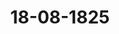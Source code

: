 ---  
schema: default  
title: 18-08-1825  
organization: Team Charlie  
notes: "<p>Description</p><p>zwei und zwanzigste Sitzung.

Geschehen, Frankfurt den 18. August 1825.

In Gegenwart

Von Seiten der Großherzöglich- und Herzoglich-Sächsischen Häuser: des

Großherzöglich- und Herzoglich-Sächsischen wirklichen Geheimen Raths, Herrn

Grafen von Beust;

Von Seiten Or a un schweigs und Naffau's: des Königlich-Hanndverischen Ge-

heimen Raths, Herrn von Hammerstein;

Protok. d. d. Bundesvers. XVII. 80.

eiten von Mecklenburg-Schwerin und Medklenburg-Strelitz: es Groß-

glich-Mecklenburg-Strelitzischen Staatsministers, Herrn von Penb;

zeiten Oldenburgs, Anhalts und Schwarzburgs: des Herzoglich-Olben-

rgischen Kammerherrn, Herrn von Both;

jenen von Hohenzollern, Liechtenstein, Reuß, Schaumburg-Lippe,

ppe und Walded: des Großherzoglich-hessischen Herrn Geheimen Raths, Frei-

rrn von Eeonhardi;

heiten der freien Städte, Lübec, Frankfurt, Bremen und Hamburg:

8 Herrn Syndicus Danz;

einer, des Kaiserlich-Oesterreichischen wirklichen Hofraths und Canzlei-Directors,

reiherrn von Handel.Von Seiten Oesterreichs: des Kaiserlich-Königlichen wirklichen Geheimen Raths, Herrn

Freiherrn von Münch-Bellinghausen;

Von Seiten Preussens: des Königlichen General-Postmeisters, Herrn von Nagler;

Von Seiten Baierns: des Königlichen wirklichen Staatsraths, Herrn von Pfeffel;

Von Seiten Sachsens: des Königlichen Geheimen Raths, Herrn von Carlowiz;

Von Seiten Hannovers: des Königlichen Geheimen Raths, Herrn von Hammerstein;

Von Seiten Würtembergs: des Königlichen Herrn Staatsraths, Frühern von 2 rott;

Von Seite. Badens: des Großherzoglichen Herrn Geheimen Raths, Freiherrn von

Plittersdorff

Von Seiten Kurhessens: des Kurfürstlichen wirklichen Geheimen Raths, Herrn von

Meyerfeld;

Von Seiten des Großherzogthums Hessen: des Großherzoglichen Herrn Geheimen

Staatsraths und Kammerherrn, Freiherrn von Gruben;

Von Seiten Danemarks, wegen Holstein und Lauenburg: des Königlich-Dänischen

Geheimen Conferenzraths, Herrn Grafen von Eyben;

Von Seiten der Niederlande, wegen des Großherzogthums Euremburg: des

Königlich-Niederländischen Generallieutenants, Herrn Grafen von Gränne;</p><p>§.90</p><p>verhältnisse des Hauses Schönburg im Deutschen Sunde betreffend.

(7. Sip. S. 2 v. 3. 1025.)

in der 7. dießjährigen Sitzung gewählte Commission erstattet Vortrag

ie Eingaben (Num. 40 v. 1818 und Num. 11 v. 1819) der Fürsten und Grafen,

von Schönburg, die Verhältnisse ihres Hauses im Deutschen Bunde betreffend.

der Vortrag wurde nebst seinen drei Nebenanlagen dem Protokolle unter Zahl 4 an-

und hierauf einhellig

besqlossen:

aß sämmtliche Gesandtschaften sich die Instructionen ihrer allerhöchsten, höchsten und

Regierungen darüber erbitten wollen,

welche Stellung, Vorzüge und Rechte dem Hause Schönburg im Deutschen Bunde

und durch denselben zu gewähren seyen?

ernächst innerhalb sechs Monaten darüber abstimmen zu können.</p><p>§.91</p><p>Forderungen an die ebemalige Reichsoperations-Casse.

126. Dip. § 141 v. 3. 1021)

der Kaiserlich-Königliche präsidirende Gesandte, Herr Freiherr von

ch-Dellinghausen, eröffnet, daß Seine Majestät der Kaiser, dem von der Bun-

sammlung gefaßten Beschlusse vom 10. Februar vorigen Jahres gemäß, den Hoffe-cretär Creußer zum Mitgliebe der für die Liquidation der Reichsoperations-Casse-Forde

rungen angeordneten Commission ernannt haben.

Der Königlich-Preussische Herr Gesandte zeigt an, daß der Königliche

Rechnungsrath Bierstädt von Seite Preussens zu dieser Commission ausersehen worden sey.

Der Königlich-Baierische Herr Gesandte: Seine Königliche Majestät von

Baiern haben dem im Bundebtagsbeschlusse vom 10. Februar vorigen Jahres in Betreff der

Forderungen an die ehemalige Reichsoperations-Casse (Prot. der 6. vorjähr. Sib. § 49) ge-

stellten Antrage auf Abordnung eines diesseitigen Rechnungsverständigen zur Bildung einer

Liquidations-Commission Allerhöchstihre Zustimmung zu ertheilen, und den bereits hier an-

wesenden Königlichen Oberrevisor Reich hierzu zu benennen geruht; wovon demnach die

Königliche Bundestagsgesandtschaft nunmehr zum Behufe der Einsetzung der beschlossenen

Liquidations-Commission Anzeige zu machen nicht unterläßt.

Präsidium. Da diese Commission unter den Augen des in dieser Angelegenheit

aufgestellten Bundestags-Aubschusses zu arbeiten hat, so wird es angemessen seyn, dieselbe

erst nach Wiedereröffnung der Sitzungen zusammentreten zu lassen; übrigens könnte den be-

treffenden hohen Regierungen überlassen werden, die nöthigen Gelovorschüsse zur Bestrei-

tung der Reiselosten und Diaten dieser Commissionsglieder seiner Zeit aus der Bundesma-

trikular-Casse zu erlangen.

Hierauf wurde einhellig

besalossen:

daß die Regierungen von Oesterreich, Preussen und Baiern ersucht werden, die

genannten Commissarien bis zum 1. Februar künftigen Jahres hierher abzusenden, damit die

Commission zur Prüfung der Forderungen an die vormalige Reichsoperations-Casse in

Wirksamkeit gejetzt werde; übrigens wäre die Bundesmatrikular-Casse zu ermächtigen, den

Commissionsmitgliedern, auf Verlangen der betreffenden Regierungen und gegen Verrechnung

die angemessenen Gelovorschüsse zur Bestreitung der Reiselosten und Diaten, unter Vorbe-

halt der Bestimmung des Diätensatzes, zu verabfolgen.</p><p>§.92</p><p>Uebereinkunft zwischen Seiner Durchlaucht dem Herzoge von Oldenburg

mit dem Herrn Grafen von Bentind, über die staatsrechtlichen Ver-

hälinisse der Herrschaft Kniphausen, und Garantie derselben von

Seiten des durchlauchtigsten Deutschen Sundes.

Der Herzoglich-Holstein-Oldenburgische, Anhalt- u. Fürstlich-Schwarz

burgische Gesandte, Herr von Both, für Oldenburg: Seine Herzögliche Durch-in Olbenburg baben die Gefandtschaft beauftragt, dieser hohen Versammlung hierneben

übter Abschrift eine zu Berlin am 8. Juni dieses Jahres, wegen der staatsrecht

Verhältnisse der Herrschaft Kniphausen, mit dem Grafen von Bentind, unter Ver-

der Höfe von Wien, St. Petersburg und Berlin, abgeschlossene und demnächst

de Vereinbarung mitzutheilen.

ranlassung und Zweck derselben gehen aus dem Eingange der Uebereinkunft hervor.

IX ist Folgendes verabredet:

Der Deutsche Bund ist um Uebernahme der Garantie dieses Abkommens mit der

Wirkung zu ersuchen, daß er auf die genaue und vollständige Erfüllung der in

demselben enthaltenen Bestimmungen achten, und insbesondere darauf halten wolle,

daß die zwischen Sr. Durchlaucht dem Herzoge von Oldenburg und dem Herrn Grafen

entstehenden Streitigkeiten auf dem durch das gegenwärtige Abkommen vereinbarten

Bege zur Entscheidung gebracht und die erfolgten Erkenntnisse auch pünctlich voll-

zogen werden. Zu dem Ende steht dem Herrn Besitzer der Herrschaft der Recurs

an die Bundesversammlung in allen vorkommenden Fällen offen-

Folge dieser Bestimmung haben nun Seine Herzogliche Durchlaucht die Gesandt-

ngewiesen, zu dem Zweck, wie er im Art. X angegeben, die Garantie des durchlauch

Deutschen Bundes nachzusuchen, an deren geneigter Gewährung Seine Durchlaucht

weniger zweifeln zu dürfen glauben, als durch die Uebereinkunft eine Eücke in Ver-

in, die dem Deutschen Bunde nicht gleichgültig seyn können, ergänzt worden.

esterreich. Da der Deutsche Bund in seiner Eigenschaft als Europäische Macht

bestreitbare Recht hat, die Uebernahme von Garantien zu beschliessen, so nehmen

aiserlich-Königliche Majestät nicht nur keinen Anstand, Sich für den von Sr. Her-

n Durchlaucht an den Bundestag gebrachten, eben vorgetragenen Wunsch mit leb

Interesse zu erklären, sondern Allerhöchstdieselben rechnen es Sich zur angenehmen

dieses durch Vermittelung Ihrer Russisch-Kaiserlichen und Königlich-Preussischen

tten, unter dem Beitritte Oesterreichs zu Stande gebrachte Abkommen der Bundes

mlung zur Uebernahme dessen Garantie um so angelegentlicher zu empfehlen, als

Deutschen Bunde nur erwünscht seyn kann, daß an die Stelle des bisher völlig

mmten und streitigen Verhältnisses der Herrschaft Kniphausen nunmehr ein sicherer,

meinsamen Interesse zusagender Rechtszustand treten werde, und als endlich die Si-

mlichkeit des Falles gegen anderweite Consequenz Bürgschaft leistet.

treussen. Seine Königliche Majestät von Preussen, mein allergnädigster Herr,

n als Bundesglieo Allerhöchstihre völlige Zustimmung zu der bei dem durchlauchtigsten Deutschen Bunde nachgesuchten Uebernahme der Garantie des vorliegenden Abtom-

mens, dessen Zweck und Sinn aus folgenden Eingangsworten desselben so klar und befrie-

bigend hervorgeht:

Nachdem in Folge der mit dem Tilsiter Frieden eingetretenen politischen Ereignisse

die Herrschaft Kniphausen mit der Erbherrschaft Jever in einem gemeinschaftlichen

Verwaltungsbezirk unter einem und demselben Gouvernement vereinigt und in die-

ser Vereinigung auch vorgefunden worden, als Sr. Majestät der Kaiser von Ruß-

land im Jahre 1813 von Zwer wieder Besitz nahmen, demnächst Ihre Kaiserliche

Majestät diese von Allerhöchstvenenselben wieder erworbene Erbherrschaft an Se.

Durchlaucht den Herzog von Olbenburg übertragen, ohne daß weder gleichzeitig

von Seiten der verbündeten Mächte, noch auch späterhin auf dem Wiener Congresse

über Kniphausen etwas festgesetzt wurde, aus dieser Unbestimmtheit aber mancherlei

Irrungen entstanden und daher auf den Wunsch der zum Congresse in Rachen im

Jahre 1818 vereinigt gewesenen Cabinete Rußland und Preussen sich haben bereit

finden lassen, eine Uebereinkunft zwischen Sr. Durchlaucht dem Herzoge von Olben-

burg und dem Grafen von Bentinck als Besitzer der Herrschaft Kniphausen zu ver-

mitteln, wodurch die Verhältnisse der letztern näher bestimmt und dabei von der

einen Seite das Interesse Sr. Herzoglichen Durchlaucht besonders in Beziehung

auf stattfindende Successionsverhältnisse und auf die Tage der die Herrschaft Knig-

hausen landwärts umgebenden Erbherrschaft Jever, und von der andern Seite die

Wünsche des Herrn Grafen, den Schuß des Deutschen Bundes, wie früherhin

des deutschen Reichs zu geniessen, berücksichtigt worden; so ist in Folge der unter

solcher Vermittelung jener Hofe und des zu ihnen auf ihre besondere Einladung hin.

zugetretenen Kaiserlich-Oesterreichischen Hofes statt gefundenen Verhandlungen u. 11.

Mein allergnädigster Herr hat — in Erwägung des Wunsches Sr. Durchlaucht des Her-

zogs von Olbenburg, daß es den dreien Mächten, unter deren Vermittelung dasselbe zu

Stande gekommen, gefallen möge, dazu beizutragen, daß solches auch im Verhältnisse zum

Bunde ins Leben trete — mich anzuweisen geruht, in Uebereinstimmung mit der verehrlichen

Prasidialgesandtschaft Sr. Majestät des Kaisers von Oesterreich, dieser hohen Versammlung

als dem Organe des Bundes, die Berücksichtigung des Antrags Sr. gedachten Durchlaucht

und die baldgefällige Beschlußnahme darüber angelegentlich anzuempfehlen.

Daiern. Die Gesandtschaft ist ermächtigt, dem Antrage auf Garantie der vorge

legten Uebereinkunft beizustimmen.

Königreich Sachsen: ist noch ohne Instruction über diesen Gegenstand.innover. Da in diesem Vertrage nichts enthalten ist, was den Rechten Dritter

ig seyn könnte, vielmehr durch solchen Mißhelligkeiten ausgeglichen werden, deren

Beilegung für beide Theile schon längst wünschenswerth seyn mußte; so haben Ihre

he Majestät kein Bedenken, dem Antrage auf Uebernahme der, Garantie beizu-

urtemberg: noch ohne Instruction.

aden. Da weder in der Wiener Congreß- noch in der Bundes-Acte über die Heir-

niphausen irgend eine Bestimmung enthalten, somit hinsichtlich derselben ein ganz

und individuelles, mit keinem der bereits bestehenden irgend zusammenhängendes

nliches Rechtsverhältniß vorhanden ist; so nehmen Sr. Königliche Hoheit der Groß-

einen Anstand, für die vorliegende, zwischen Sr. Durchlaucht dem Herzoge von Ob

und dem Herrn Grafen von Bentinck unter dem 8. Junius d. J. über die künftige

Stellung der Herrschaft Knipbausen und ihres Inhabers, des Grafen von Bentinck,

18 Herzogthum Oldenburg getroffene Uebereinkunft die bei dem Deutschen Bunde

chte Garantie, Ihres Orts und in Höchstihrer Eigenschaft als Mitglicb des Deut-

undes, zu übernehmen.

irhessen: tritt dieser Abstimmung der Großherzoglich-Badischen Gesandtschaft und

Präsidialantrage, nach erhaltener Instruction, hierdurch bei.

roßberzogthum Hessen. Indem die Gesandtschaft sich den den Kaiserlich-

ichischen, Königlich-Hanndverischen und Großherzoglich-Badischen Abstimmungen

unde liegenden Motiven und Rücksichten anschließt, nimmt sie, erhaltener Instruction

keinen Anstand, für die Gewährung der angetragenen Garantie zu stimmen.

anemark, wegen Holstein und Tauenburg: wie Oesterreich.

iederlande, wegen des Großherzogthums Luxemburg. Die Gesandt-

efindet sich zwar noch ohne Instruction, will aber, wenn heute hierüber der Be-

efaßt werden sollte, denselben nicht aufhalten.

ropherzöglich- und Herzoglich-Sächsische Häuser: für die Uebernah

Garantie.

raunschweig und Rassau: wie Euremburg.

ealenburg-Schwerin und Mecklenburg-Strelik. Die Gesandtschaft

nicht instruirt; sie will indessen den Beschluß nicht aufhalten.

ldenburg, Anhalt und Schwarzburg. Der Gesandte stimmt für die Curie

ernahme der Garantie des von Seiner Durchlaucht dem Herzoge von Olven-burg mit dem Grafen von Bentinck, wegen der Verhältnisse von Kniphausen, geschlossenen

Abkommens.

Hohenzollern, Liechtenstein, Reuß, Schaumburg-Lippe, Eippe und

Waldeck. Die Gesandtschaft ist noch nicht von sämmtlichen hohen Curientheilhabern über

die nachgesuchte Garantie mit Instruction versehen, will jedoch einen Beschluß nicht auf-

halten.

Die freien Städte: für die Uebernahme der Garantie.

Präsidium. Die Mehrheit habe sich für den Antrag auf Uebernahme der Ga-

rantie von Seiten des durchlauchtigsten Deutschen Bundes der zwischen Seiner Durch-

laucht dem Herzoge von Oldenburg und dem Herrn Grafen von Bentinck über die staats-

rechtlichen Verhältnisse der Herrschaft Kniphausen unterm 8. Juni dieses Jahres abgeschlos-

senen Uebereinkunft ausgesprochen; dagegen seyen andere Gesandtschaften noch mit ihren

Abstimmungen aus Mangel an Instructionen im Rückstande; Präsidium glaube demnach

die förmliche Schlußziehung bis zur Einlangung jener Abstimmungen, und somit bis

nach den dießjährigen Ferien aussetzen zu müssen, in so fern nicht etwa Seine Herzogliche

Durchlaucht noch vor Vertagung der Bundesversammlung die Ziehung des Beschlusses

wünschen sollten.

Der Herzoglich-Oldenburgische Herr Gesandte eröffnete: daß er Namens

seines höchsten Hofes die bereits vernommenen Zustimmungen zu seinem Antrage dankbar

anerkenne, und daß, so angenehm es ihm gewesen seyn würde, wenn schon heute darüber

ein Beschluß gefaßt worden wäre, er dennoch die freie Aeusserung hierüber von Seiten dei

noch damit zurückstehenden Gesandtschaften zu sehr ehre, um solche nicht noch abwarten zu

wollen, und in dieser Rücksicht gegen die Aussetzung des Beschlusses nichts zu erinnern

finde.

Die in der Herzoglich-Oldenburgischen Erklärung erwähnte Vereinbarung vom 8. Juni

d. J., ist diesem Protokolle unter Ziffer 5 angefügt.</p><p>§.93</p><p>Befoldungs und Pensions-Rücstände der zum vormaligen Reichskammer

gerichte gehörenden Personen betreffend.

(7. Sit. § 2d. 3

Die Commission für die reichskammergerichtlichen Angelegenheitet

erstattet folgenden Vortrag über die Besoldungs- und Penstons-Rückstände der zum ehema

ligen Kaiserlichen und Reichskammergerichte gehörenden Indiviouen:1. Die Tage dieser Angelegenheit ist in dem in ver 25. Sihung des Jahres 1822,

erstatteten Commissionsberichte dargelegt.

ie Commission ist darauf in der 25. Sitzung vom 18. December 1823 beauftragt,

Grund der Abstimmungen weitere Vorschläge zur endlichen Erledigung dieser Sache

iese Abstimmungen ergeben, daß die verschiedenen Vorschläge ver Commission nur

nigen Regierungen gebilligt sind, und daß also auf dieser Grundlage die Erledigung

Sache nicht zu erreichen ist.

2. Dagegen ist von den mehrsten Regierungen die Verwendung der restirenden

rzieler als das der Erreichung des Endzwecks angemessenste Mittel betrachtet.

3 ist zwar bisher nicht nur keine dieser Forderungen von den verschiebenen Regie-

ganz oder zum Theil ausbezahlt, sondern auch keine verselben ganz oder zum Theil

ich von den Kronen Baiern und Würtemberg ist in Ansehung der in deren Dienste

en Reichskammergerichts-Assessoren keine Bewilligung in Hinsicht debjenigen erfolgt,

nselben weniger wirklich bezahlt, als an Kammerzielern abgezogen ist.

er Versuch zur Zahlung der Restanten darf inzwischen nicht aufgegeben werden.

ist derselbe von den mehrsten Regierungen verlangt, theils wird, so lange kein an-

lusweg für die Befriedigung getroffen ist, die Aufgabe der restirenden Zieler nicht

eeinträchtigung verjenigen statt finden können, die ein Recht auf solche haben.

3. Aus diesen Gründen dürfte die Commission von der hohen Sundesversamm-

u ermächtigen seyn, den Gesandten der mit Rückständen aufgeführten Höfe ven

derselben anzuzeigen, und deren Erklärung darüber zu erbitten, um einen letzten

zu machen, die Berichtigung derselben ganz oder theilweise zu erlangen.

ieser Beschluß, den die Mehrheit der Abstimmungen begründet, dürfte keinem Zwei-

erliegen.

u dem Endzwecke der Ausführung desselben dürfte es angemessen seyn, durch die Bundes-

Direction die Auszüge aus den Büchern und die daraus hervorgehenden einzelnen

enverzeichnisse ausfertigen, solche aber durch die Commission an die betreffenden

tschaften gelangen zu lassen, welche sich von diesen die Erklärung in der Zeit von

8 drei Monaten zu erbitten haben würde.

aß denjenigen, welche ein Recht auf diese Restanten haben, der Weg Rechtens offen

um bei den Landesgerichten ihre Ansprüche geluend zu machen, ist übrigens ausser4. Von Seiner Majestät dem Könige der Niederlande ist erklärt, 1000 Fl. aus.

zahlen lassen zu wollen, wenn die übrigen Staaten eine gleiche Geneigtheit aussprechen,

und die Sache auf diese Weise definitiv erledigt werden kann.

Seine Herzogliche Durchlaucht der Herzog von Oldenburg haben, ungeachtet für Höchst.

dieselben keine Rückstandsforderung statt findet, sich erklärt, Ihre Beiträge zu einer allge-

meinen matrikularmäsigen Ausschreibung von 50,000 Fl. entrichten zu wollen, wenn auf

diese Weise diese Angelegenheit völlig erledigt wird.

Unter gleicher Voraussetzung hält sich, zufolge einer in der Commission geschehenen

Aeusserung, die Königlich-Großbritannisch-Hanndverische und die Herzoglich-Braunschwei-

gische Gesandtschaft ermächtigt, die Beiträge zu einer allgemeinen matrikularmnäsigen Aus-

schreibung von 50,000 Fl., für Hannover von 2163 Fl. 48 Kr. und für Braunschweig von

347 Fl. 26 Kr. zuzusichern.

Wenn die Verhandlung der Commission über die Restanten auch kein dem Endzwecke

entsprechendes Resultat herbeiführen sollte; so könnte solche doch vielleicht mehrere Regie-

rungen zu ähnlichen, und vielleicht zu unbedingten, mit ihren Rückständen in angemessenem

Verhältnisse stehenden, Bewilligungen veranlassen.

Denn es ist die Aeusserung des Commissionsgutachtens nicht bestritten, daß dieser

Gegenstand die Gefühle der Gerechtigkeit, der Billigkeit und der Großmuth in Anspruch

nimmt.

S. S. Fe weit aussehender die vollständige Erreichung des Endzwecks auf diesen

Wegen noch erscheint, desto günstiger sind die seit dem letzten Commissionsberichte einge-

tretenen Umstände, um wenigstens einen Theil der rückständigen Besoldungen gleich zu

berichtigen.

1.) Nach dem Ablaufe der über die alten Reichskammergerichts-Depositen erlassenen

Evictalladung, und nachdem keine Ansprüche gemeldet, ist nämlich ein Praeclusivum dar-

über erlassen.

Das aus diesen Depositen originirende und von der Königlich-Würtembergischen Re-

gierung mit den Zinsen zurückgezahlte Capital beträgt

21,361 Fl. 58 Rr.

und befindet sich seit dem 10. März 1825 in der Bundescanzlei-Casse.

(Protokoll der 6. Sizung vom 10. März 1825, §. 21.)

Dieses Capital ist also disponibel, und man hat immer die Absicht gehabt, dasselbe

zu der Berichtigung der Rückstände zu verwenden.

Die reichskammergerichtliche, seit dem 16. Februar 1818 hieber gebrachte Casse hat

inschlusse der bis zum 1. Julius 1817 in dieselbe geflossenen Rückstandszinsen der

spitalien die Summe von

5538 Fl. 23 ½ Rr.

zenn von dieser Summe, um wenigstens nicht ganz ohne einigen Gelovorrath zu

für unvorherzusehende Ausgaben die zurückzubehaltende Summe von

2000 Fl. Rr.

gen wird; so bleiben von diesem Cassenbestande disponibel

3538 Fl. 23/. K1.

in allem kann also sogleich die Summe von

24,000 Fl. 21½ Rr.

erichtigung der Rückstände verwandt werden.

6. Die besoldeten Mitglieder des Kammergerichts, und die Boten, die auch aus

ustentationscasse einen Gehalt bezogen, haben die ersten Ansprüche auf Befriedigung,

en die Kammerzieler zur Sustentation angewiesen sind.

ihre Forderungen betragen

27,795 Fl. 47 Kr.

die auch besoldeten Boten haben circa 6,900 Fl. — Kr. zu fordern.

diese erste Classe der Rückstände beträgt also in allem

34,695 Fl. 47 Kr.

die Commission schlägt vor,

die Hälfte der Rückstände dieser ersten und privilegirtesten Classe mit 17,347 Fl.

kr. von der im vorigen 5. erwähnten disponiblen, im Ganzen

24,000 Fl. 21 ½/ Rr.

enden Summe zu berichtigen.

zon der zweiten, dritten und vierten Classe der Rückstände, indem zufolge der Anzeige

rrn Grafen von Reigersberg an die Bundesversammlung, dessen Forderung hier aus-

kann wegen fehlenden Fonds noch zur Zeit nur auf die zweite und dritte Classe,

ider! nur auf eine sehr unvollständige Weise, Rücksicht genommen werden.

Diese beiden Classen bestehen, zufolge des Commissionsberichts vom Jahre 1822, aus

ükständigen Besoldung des noch lebenden Canzleipersonals, und aus der rückständigen

lung verstorbener Canzleipersonen.

Unter diesen Canzleipersonen und deren Erben sollen sich mehrere befinden, die in

üder Armuth sind.Obgleich sich einige Verschiedenheit der Meinungen über die Verbindlichkeit zu dere

Bezahlung, und noch keine Entschiedenheit über den zu bewilligenden Betrag in den A1

stimmungen gezeigt hat; so dürfte doch daraus kein Zweifel entstehen, ihnen wenigsten

einen geringen Abtrag auf ihre Forderungen zuzubilligen.

Ohne daher ein Präjudiz in Hinsicht ihrer feststellen zu wollen, glaubt die Con

mission, darauf antragen zu dürfen, daß ihrem bringenden Rochstande wenigstens ein

interimistische Unterstützung gewährt werde.

Wenn daher für das noch lebende Canzleipersonale und für die Erben verstorbene

Canzleipersonen, mit Ausschluß ihrer Ansprüche auf Rückstände vor 1803, das Minimun

zum Grunde gelegt wird; so würde hierauf wenigstens ein Theil von dem vorhandene

disponiblen Fonds ausbezahlt werden können.

Diesemnach schlägt die Commission

2) vor, den noch übrigen Theil des vorhandenen Geldes mit 7,552 Fl. 28 Kr. z1

dem theilweisen Abtrage dieser Forderungen zweiter und dritter Classe angeführtermaßen pri

rata der Forderungen zu verwenden.

§ 7. Der lange Zeitverlauf, in welchem die Rückstände entbehrt sind, und das groß

Bedürfniß derjenigen, welche sie zu fordern haben, begründen den Wunsch, ihnen gleich ein

theilweise Zahlung zu bewilligen. Es kommt hinzu, daß das Gelo baar vorhanden ist

und daß eine nutzbare Anlegung desselben auf kurze Zeit von der einen Seite mißlich

von der andern schwierig erscheint.

Diese Gründe dürften vielleicht für mehrere der hohen Gefandtschaften ausreichen, di

Vorschläge der Commission gleich zu genehmigen.

Umfrage

Desterreich: findet kein Bedenken, beiden Anträgen beizupflichten, und trägt somit

darauf an:

1) daß dem von der Commission in ihrem Vortrage vom 15. Juli 1822 gemachter

Vorschlage einer Geloumlage nach der Bundesmatrikel zur Bezahlung der Forderungen al

die Reichskammergerichtscasse dermalen keine Folge zu geben sey, weil sich die Mehrheit

und insbesondere diejenigen, welche mit keinem Rückstande zur ehemaligen Reichspfennigmei

sterei verhaftet sind, dagegen erklärt haben; dann

2) daß diejenigen Regierungen, welche mit Rückständen zur erwähnten Casse aufge-

führt werden, zur Berichtigung derselben aufzufordern seyen; demnach aber

3) die für die kammergerichtlichen Angelegenheiten bestehende Commission ermächtigt

werde, den Gesandtschaften der mit Rückständen aufgeführten Höfe den Betrag derselben

anzuzeigen, und sich deren Erklärungen darüber zu erbitten, um die Berichtigung derselbender theilweise zu erlangen. Zum Zwecke der Ausführung aber wären durch die

Kanzlei-Direction die Auszüge aus den Büchern und die daraus hervorgehenden

n Restantenverzeichnisse ausfertigen und solche durch die Commission an die betref-

Gesandtschaften gelangen zu lassen, welche sich von diesen die Erklärung binnen zwei

1 Monaten zu erbitten haben würde; endlich

von der disponiblen, in der Bundescasse deponirten Baarschaft den Betrag von

Fl. 213 Kr., nach dem in dem Commissionsgutachten erwähnten Verhältnisse, für die

ten Mitglieder und Diener des Kammergerichts, dann für die zweite und dritt-

der kammergerichtlichen Individuen zu verwenden.

reussen: tritt den Commissionsanträgen und der Oesterreichischen Abstimmung voll-

n bei.

aiern: deßgleichen.

onigreich Sachsen: tritt den Commissionsanträgen bei.

annover: mit dem Commissionsantrage einverstanden.

Zürtemberg. Die Königliche Gesandtschaft hätte zwar gewünscht, daß der Ver-

gemaaßstab der angetragenen Unterstützungen zuvörderst den allerhöchsten und höch-

undesregierungen zur Beurtheilung vorgelegt worden wäre; sie findet indessen kein

ten, unter den obwaltenden, eine besondere Rücksicht motivirenden Umständen, dem

er Commission gestellten Antrage, wegen alsbaldiger Vertheilung des baaren Vor-

beizutreten, wenn die Mehrheit dieser hohen Versammlung sich dafür entscheiden sollte.

haden. Die einzige noch zu entscheidende Frage betrifft die Vertheilung der vor-

ien Gelomittel unter die zu ihrem Bezug Berechtigten. Da nun die Gesandtschaft

Bereitwilligkeit ihrer Regierung, die Forderungen der Betheiligten so viel thunlich

riedigen, überzeugt ist, und da die Mehrheit sich für den von der Commission vor-

jenen Vertheilungsmaaßstab aussprechen dürfte; so will die Gesandtschaft, obschon

nstruirt, dennoch die Ziehung des Beschlusses nicht aufhalten.

kurhessen: mit den Commissionsanträgen einverstanden.

Großherzogthum Hessen: mit den Commissionsanträgen einverstanden.

danemark, wegen Holstein und Tauenburg: ebenfalls.

Lieverlande, wegen des Großherzogthums Luxemburg: trat ebenfalls

Commissionsanträgen bei.

Großberzöglich- und Herzoglich-Sächsische Häuser: wie Baden, in Anse-

der Vertheilung des vorhandenen baaren Geldes, und ohne wegen etwa rückständiger

ierzieler etwas einzuräumen.

Traunschweig und Rassau: mit den Commissionsanträgen einverstanden.MecklenburgsSchwerin und Medklenburg-Sireliß. Die Gesandtschaft sei

zwar ohne Instruction, wolle aber den Beschluß nicht aufhalten.

Oldenburg, Anhalt und Schwarzburg: stimmt für die Commissionsanträge.

Hohenzollern, Riechtenstein, Reuß, Schaumburg-Lippe, Lippe un

Waldeck. Die Gesandtschaft sey zwar hierüber nicht instruirt, wolle aber die Ziehung de

Beschlusses nicht aufhalten.

Die freien Städte: stimmen für die Annahme der Commissionsvorschläge.

Da die Gesandtschaften, welche noch nicht mit Instructionen versehen waren, der Mehrhei

beitraten und den Beschluß nicht aufhalten zu wollen erklärten, so wurde nunmehr folgende

Beschluh

gefaßt:

1) Daß dem von der Bundestags-Commission in ihrem Vortrage vom 15. Juli 182.

gemachten Antrage auf eine Geloumlage nach der Bundesmatrikel zur Bezahlung der For

derungen an die kammergerichtliche Casse dermalen keine Folge zu geben sey; daß vielmeh

2) diejenigen Regierungen, welche noch mit Rückständen in der erwähnten Casse nach

geführt werden, zur Berichtigung derselben aufzufordern seyen; daß demnach

3) die für die reichskammergerichtlichen Angelegenheiten bestehende Commission ei

mächtigt werde, den Gesandtschaften der mit Rückständen aufgeführten Höfe ven Betra

derselben anzuzeigen und deren Erklärungen darüber zu erbitten, um einen letzten Versuc

zu machen, die Berichtigung derselben ganz oder theilweise zu erlangen.

Zu dem Endzwecke der Ausführung desselben wären durch die Canzleidirection die Aut

züge aus den Büchern und die daraus hervorgehenden einzelnen Restantenverzeichnisse aus

fertigen, solche aber durch die Commission an die betreffenden Gesandtschaften gelangenz

lassen, welche sich von dieser die Erklärungen in der Zeit von zwei bis drei Monate

zu erbitten habe.

4) Von der in der Bundescasse deponirten Baarschaft — 24,900 Fl. 21½ Kr. R. II

zur Berichtigung eines Theils der Besoldungsrückstände in der Art zu verwenden, daß

a) den aus der Sustentationscasse besoldeten Cameralpersonen und den Boten die Hälft

ihrer Rückstände mit — 11,347 Fl. 532 Kr., dann

b) der zweiten und dritten Classe der Rückstände der Kammergerichts-Individuen un

ihrer Erben Cals interimistische Unterstützung und ohne Präjudiz) 7552 Fl. 28 K.

pro rata der Forderungen, jedoch mit Ausschluß ihrer Ansprüche auf Rückstänt

bis 1803, ausgezahlt würden.

In der heutigen Sitzung wurden noch zwei Separat-Protokolle und eine Registratu

aufgenommen.

Folgen die Unterschriften.</p>"  
resources:  
- format: png  
  name: Page85[0].png  
  url: ../../Protokolle_BV_17_1825/18-08-1825/Page85[0].png  
- format: png  
  name: Page86[0-90-91].png  
  url: ../../Protokolle_BV_17_1825/18-08-1825/Page86[0-90-91].png  
- format: png  
  name: Page87[91-92].png  
  url: ../../Protokolle_BV_17_1825/18-08-1825/Page87[91-92].png  
- format: png  
  name: Page88[92].png  
  url: ../../Protokolle_BV_17_1825/18-08-1825/Page88[92].png  
- format: png  
  name: Page89[92].png  
  url: ../../Protokolle_BV_17_1825/18-08-1825/Page89[92].png  
- format: png  
  name: Page90[92].png  
  url: ../../Protokolle_BV_17_1825/18-08-1825/Page90[92].png  
- format: png  
  name: Page91[92-93].png  
  url: ../../Protokolle_BV_17_1825/18-08-1825/Page91[92-93].png  
- format: png  
  name: Page92[93].png  
  url: ../../Protokolle_BV_17_1825/18-08-1825/Page92[93].png  
- format: png  
  name: Page93[93].png  
  url: ../../Protokolle_BV_17_1825/18-08-1825/Page93[93].png  
- format: png  
  name: Page94[93].png  
  url: ../../Protokolle_BV_17_1825/18-08-1825/Page94[93].png  
- format: png  
  name: Page95[93].png  
  url: ../../Protokolle_BV_17_1825/18-08-1825/Page95[93].png  
- format: png  
  name: Page96[93].png  
  url: ../../Protokolle_BV_17_1825/18-08-1825/Page96[93].png  
- format: png  
  name: Page97[93].png  
  url: ../../Protokolle_BV_17_1825/18-08-1825/Page97[93].png  
category:   
  - Protokolle_BV_17_1825  
maintainer: Tao Luo  
maintainer_email: t.luo.21@abdn.ac.uk  
---